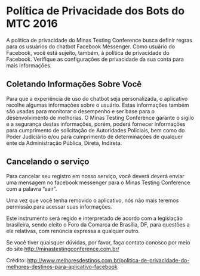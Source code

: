 # Política de Privacidade dos Bots do MTC 2016

A política de privacidade do Minas Testing Conference busca definir regras para os usuários do chatbot Facebook Messenger. Como usuário do Facebook, você está sujeito, também, à política de privacidade do Facebook. Verifique as configurações de privacidade da sua conta para mais informações.

## Coletando Informações Sobre Você 

Para que a experiência de uso do chatbot seja personalizada, o aplicativo recolhe algumas informações sobre o usuário. Estas informações também são usadas para monitorar o desempenho e ser base para o desenvolvimento de melhorias. O Minas Testing Conference garante o sigilo e a segurança destas informações, porém, poderá fornecer informações para cumprimento de solicitação de Autoridades Policiais, bem como do Poder Judiciário e/ou para cumprimento de determinações de qualquer ente da Administração Pública, Direta, Indireta.

## Cancelando o serviço
Para cancelar seu registro em nosso serviço, você deverá deverá enviar uma mensagem no facebook messenger para o Minas Testing Conference com a palavra “sair”.

Uma vez que você tenha removido o aplicativo, nós não mais teremos permissão para acessar suas informações. 

Este instrumento será regido e interpretado de acordo com a legislação brasileira, sendo eleito o Foro da Comarca de Brasília, DF, para questões a ele relativas, com renúncia expressa a qualquer outro.

Se você tiver quaisquer dúvidas, por favor, faça contato conosco por meio do site http://minastestingconference.com.br/

Crédito: http://www.melhoresdestinos.com.br/politica-de-privacidade-do-melhores-destinos-para-aplicativo-facebook


